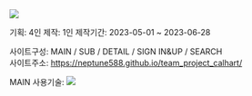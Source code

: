 <img src="https://capsule-render.vercel.app/api?type=transparent&color=gradient&height=300&section=header&text=CALHARTT%20render&fontSize=90" />

기획: 4인
제작: 1인
제작기간: 2023-05-01 ~ 2023-06-28

사이트구성: MAIN / SUB / DETAIL / SIGN IN&UP / SEARCH <br/>
사이트주소: https://neptune588.github.io/team_project_calhart/

MAIN
사용기술: <img src="https://img.shields.io/badge/html5-E34F26?style=for-the-badge&logo=html5&logoColor=white"> 
